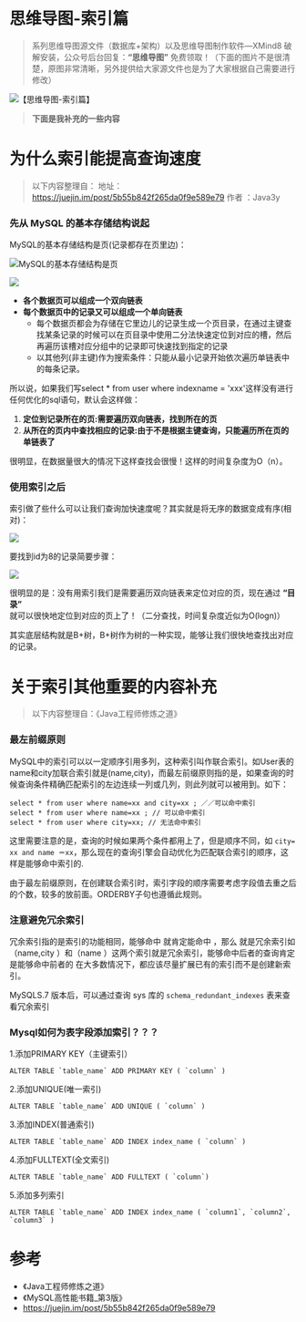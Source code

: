 
# 思维导图-索引篇

> 系列思维导图源文件（数据库+架构）以及思维导图制作软件—XMind8 破解安装，公众号后台回复：**“思维导图”** 免费领取！（下面的图片不是很清楚，原图非常清晰，另外提供给大家源文件也是为了大家根据自己需要进行修改）

![【思维导图-索引篇】](http://my-blog-to-use.oss-cn-beijing.aliyuncs.com/18-10-2/70973487.jpg)

> **下面是我补充的一些内容**

# 为什么索引能提高查询速度

> 以下内容整理自：
>  地址： https://juejin.im/post/5b55b842f265da0f9e589e79
>  作者 ：Java3y

### 先从 MySQL 的基本存储结构说起

MySQL的基本存储结构是页(记录都存在页里边)：

![MySQL的基本存储结构是页](http://my-blog-to-use.oss-cn-beijing.aliyuncs.com/18-10-2/28559421.jpg)

![](http://my-blog-to-use.oss-cn-beijing.aliyuncs.com/18-10-2/82053134.jpg)

 - **各个数据页可以组成一个双向链表**
 -   **每个数据页中的记录又可以组成一个单向链表**
       - 每个数据页都会为存储在它里边儿的记录生成一个页目录，在通过主键查找某条记录的时候可以在页目录中使用二分法快速定位到对应的槽，然后再遍历该槽对应分组中的记录即可快速找到指定的记录
       - 以其他列(非主键)作为搜索条件：只能从最小记录开始依次遍历单链表中的每条记录。

所以说，如果我们写select * from user where indexname = 'xxx'这样没有进行任何优化的sql语句，默认会这样做：

1. **定位到记录所在的页:需要遍历双向链表，找到所在的页**
2. **从所在的页内中查找相应的记录:由于不是根据主键查询，只能遍历所在页的单链表了**

很明显，在数据量很大的情况下这样查找会很慢！这样的时间复杂度为O（n）。


### 使用索引之后

索引做了些什么可以让我们查询加快速度呢？其实就是将无序的数据变成有序(相对)：

![](http://my-blog-to-use.oss-cn-beijing.aliyuncs.com/18-10-2/5373082.jpg)

要找到id为8的记录简要步骤：

![](http://my-blog-to-use.oss-cn-beijing.aliyuncs.com/18-10-2/89338047.jpg)

很明显的是：没有用索引我们是需要遍历双向链表来定位对应的页，现在通过 **“目录”** 就可以很快地定位到对应的页上了！（二分查找，时间复杂度近似为O(logn)）

其实底层结构就是B+树，B+树作为树的一种实现，能够让我们很快地查找出对应的记录。

# 关于索引其他重要的内容补充

> 以下内容整理自：《Java工程师修炼之道》


### 最左前缀原则

MySQL中的索引可以以一定顺序引用多列，这种索引叫作联合索引。如User表的name和city加联合索引就是(name,city)，而最左前缀原则指的是，如果查询的时候查询条件精确匹配索引的左边连续一列或几列，则此列就可以被用到。如下：        

```                                                                                       
select * from user where name=xx and city=xx ; ／／可以命中索引
select * from user where name=xx ; // 可以命中索引
select * from user where city=xx; // 无法命中索引            
```                                                          
这里需要注意的是，查询的时候如果两个条件都用上了，但是顺序不同，如 `city= xx and name ＝xx`，那么现在的查询引擎会自动优化为匹配联合索引的顺序，这样是能够命中索引的.

由于最左前缀原则，在创建联合索引时，索引字段的顺序需要考虑字段值去重之后的个数，较多的放前面。ORDERBY子句也遵循此规则。

### 注意避免冗余索引

冗余索引指的是索引的功能相同，能够命中 就肯定能命中 ，那么 就是冗余索引如（name,city ）和（name ）这两个索引就是冗余索引，能够命中后者的查询肯定是能够命中前者的 在大多数情况下，都应该尽量扩展已有的索引而不是创建新索引。

MySQLS.7 版本后，可以通过查询 sys 库的 `schema_redundant_indexes` 表来查看冗余索引             

### Mysql如何为表字段添加索引？？？

1.添加PRIMARY KEY（主键索引）

```
ALTER TABLE `table_name` ADD PRIMARY KEY ( `column` ) 
```
2.添加UNIQUE(唯一索引) 

```
ALTER TABLE `table_name` ADD UNIQUE ( `column` ) 
```
 
3.添加INDEX(普通索引) 

```
ALTER TABLE `table_name` ADD INDEX index_name ( `column` )
```
 
4.添加FULLTEXT(全文索引) 

```
ALTER TABLE `table_name` ADD FULLTEXT ( `column`) 
```
 
5.添加多列索引

```
ALTER TABLE `table_name` ADD INDEX index_name ( `column1`, `column2`, `column3` )
```


# 参考

- 《Java工程师修炼之道》
- 《MySQL高性能书籍_第3版》
- https://juejin.im/post/5b55b842f265da0f9e589e79
                           
